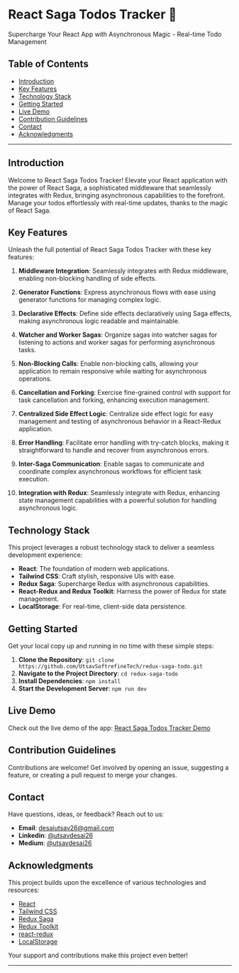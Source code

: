 # React Saga Todos Tracker 🚀

Supercharge Your React App with Asynchronous Magic - Real-time Todo Management

## Table of Contents

- [Introduction](#introduction)
- [Key Features](#key-features)
- [Technology Stack](#technology-stack)
- [Getting Started](#getting-started)
- [Live Demo](#live-demo)
- [Contribution Guidelines](#contribution-guidelines)
- [Contact](#contact)
- [Acknowledgments](#acknowledgments)

---

## Introduction

Welcome to React Saga Todos Tracker! Elevate your React application with the power of React Saga, a sophisticated middleware that seamlessly integrates with Redux, bringing asynchronous capabilities to the forefront. Manage your todos effortlessly with real-time updates, thanks to the magic of React Saga.

## Key Features

Unleash the full potential of React Saga Todos Tracker with these key features:

1. **Middleware Integration**: Seamlessly integrates with Redux middleware, enabling non-blocking handling of side effects.

2. **Generator Functions**: Express asynchronous flows with ease using generator functions for managing complex logic.

3. **Declarative Effects**: Define side effects declaratively using Saga effects, making asynchronous logic readable and maintainable.

4. **Watcher and Worker Sagas**: Organize sagas into watcher sagas for listening to actions and worker sagas for performing asynchronous tasks.

5. **Non-Blocking Calls**: Enable non-blocking calls, allowing your application to remain responsive while waiting for asynchronous operations.

6. **Cancellation and Forking**: Exercise fine-grained control with support for task cancellation and forking, enhancing execution management.

7. **Centralized Side Effect Logic**: Centralize side effect logic for easy management and testing of asynchronous behavior in a React-Redux application.

8. **Error Handling**: Facilitate error handling with try-catch blocks, making it straightforward to handle and recover from asynchronous errors.

9. **Inter-Saga Communication**: Enable sagas to communicate and coordinate complex asynchronous workflows for efficient task execution.

10. **Integration with Redux**: Seamlessly integrate with Redux, enhancing state management capabilities with a powerful solution for handling asynchronous logic.

## Technology Stack

This project leverages a robust technology stack to deliver a seamless development experience:

- **React**: The foundation of modern web applications.
- **Tailwind CSS**: Craft stylish, responsive UIs with ease.
- **Redux Saga**: Supercharge Redux with asynchronous capabilities.
- **React-Redux and Redux Toolkit**: Harness the power of Redux for state management.
- **LocalStorage**: For real-time, client-side data persistence.

## Getting Started

Get your local copy up and running in no time with these simple steps:

1. **Clone the Repository**: `git clone https://github.com/UtsavSoftrefineTech/redux-saga-todo.git`
2. **Navigate to the Project Directory**: `cd redux-saga-todo`
3. **Install Dependencies**: `npm install`
4. **Start the Development Server**: `npm run dev`

## Live Demo

Check out the live demo of the app: [React Saga Todos Tracker Demo](https://redux-saga-todos.netlify.app/)

## Contribution Guidelines

Contributions are welcome! Get involved by opening an issue, suggesting a feature, or creating a pull request to merge your changes.

## Contact

Have questions, ideas, or feedback? Reach out to us:

- **Email**: desaiutsav26@gmail.com
- **Linkedin**: [@utsavdesai26](https://www.linkedin.com/in/utsavdesai26/)
- **Medium**: [@utsavdesai26](https://medium.com/@utsavdesai26)

## Acknowledgments

This project builds upon the excellence of various technologies and resources:

- [React](https://react.dev/)
- [Tailwind CSS](https://tailwindcss.com/)
- [Redux Saga](https://redux-saga.js.org/)
- [Redux Toolkit](https://redux-toolkit.js.org/)
- [react-redux](https://react-redux.js.org/)
- [LocalStorage](https://developer.mozilla.org/en-US/docs/Web/API/Window/localStorage)

Your support and contributions make this project even better!

---
